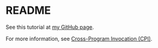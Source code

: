 # README

See this tutorial at [my GitHub page](https://rachfop.github.io/cpi/tutorial).

For more information, see [Cross-Program Invocation (CPI)](https://rachfop.github.io/cpi/).